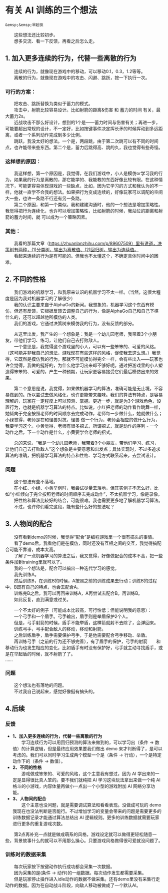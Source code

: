 # 有关 AI 训练的三个想法

```{admonition} 作者
&emsp;&emsp;早起侠
```

&emsp;&emsp;这些想法还⽐较初步。  
&emsp;&emsp;想多交流、看⼀下反馈，再看之后怎么⾛。

## 1. 加⼊更多连续的⾏为，代替⼀些离散的⾏为

&emsp;&emsp;连续的⾏为，就像现在游戏中的移动，可以移动0.1，0.3，1.2等等。  
&emsp;&emsp;离散的⾏为，就像现在游戏中的攻击、闪避、跳跃，按⼀下执⾏⼀次。

### 可⾏的⽅案：

&emsp;&emsp;把攻击、跳跃替换为类似于蓄⼒的模式。  
&emsp;&emsp;攻击中，射箭⽐较容易设计。⽐如射箭的距离&伤害 和 蓄⼒的时间 有关，最⼤蓄⼒2s。  
&emsp;&emsp;近战攻击不那么好设计，想到的1个是——蓄⼒时间与伤害有关；再进⼀步，可能要超出常规的设计，不⼀定好，⽐如按键事件决定挥⻓⽭的时候挥动到多远距离，或者⼀个系列动作完成到多少⽐例。  
&emsp;&emsp;跳跃，我没太好的想法。⼀个是，两段跳，由于第⼆次跳可以有不同的时间点，也许能带来些东西。第⼆个是，蓄⼒后跳得⾼、跳的久，我也觉得有些奇怪。

### 这样想的原因：

&emsp;&emsp;我这样想，第⼀个原因是，我觉得，在我们游戏中，⼩⼈是模仿or学习我的⾏为，如果我的⾏为是离散的，那它能学的、我能教的东西好像⽐较有限。在这种情况下，可能更容易体现游戏的⼀些缺点，⽐如，因为它学习的⽅式和我认为的不⼀样，他就⼀直学不会我的想法。如果把⾏为变成连续的，好像玩家可以调配的空间⼤⼀些，也许⼀条路不⾏还有另⼀条路。  
&emsp;&emsp;第⼆个原因，和第⼀个类似。我和建建沟通时，他的⼀个想法是增加策略性。我觉得把⾏为连续化，也许可以增加策略性，⽐如射箭的时候，我站位的距离和射箭的蓄⼒时间，就 可以成为⼀个策略因素。

### 其他：

&emsp;&emsp;我看的那篇⽂章（https://zhuanlanzhihu.com/p/89607509）⾥有说道，决策树有两种，(1)分类树，输出为离散值、(2)回归树，输出为连续值。  
&emsp;&emsp;看起来连续的⾏为是有可能的。但我也不太懂这个，不确定具体时间中的困难。

## 2. 不同的性格

&emsp;&emsp;我们游戏的机器学习，和我原来认识的机器学习不太⼀样。（当然，这很⼤程度是因为我对机器学习的了解很少）  
&emsp;&emsp;我的认识主要来⾃于AlphaGo的新闻。我想象的，机器学习这个东西有模仿，但还有反馈，它根据反馈去调整⾃⼰的⾏为，像是AlphaGo⾃⼰和⾃⼰下棋什么的，还可以超越他所模仿的⼈类。  
&emsp;&emsp;我们的游戏，它通过决策树来模仿我的⾏为，没有反馈的部分。

&emsp;&emsp;从这⾥出发，我产⽣的⼀个想象是：我是⼀个幼⼉园⽼师，我带着3个⼩朋友，带他们学习、练习，让他们⾃⼰去打败敌⼈。  
&emsp;&emsp;⼀个意思是，我觉得这个游戏⾥的⼩⼈，可以有⼀些笨笨的、可爱的⻛格。（这可能并⾮我⾃⼰的想法，游戏现在有些这样的⻛格，促使我去这么想。）我觉得，它既然是模仿我的⾏为，那就不可能模仿得完全⼀样，会有些出⼊——玩家也许会觉得，我做的挺好的，为什么他学习出来却不够好呢。通过把游戏⾥的⼩⼈塑造得笨笨的、可爱的，产⽣⼀种预期，让玩家更容易接受它们最后模仿出来的效果。 

&emsp;&emsp;第⼆个意思是说，我觉得，如果做机器学习的算法，准确可能是⽆⽌境，不容易做到的。所以尝试去做⻛格化，也许更能带来趣味。我们的算法有特点，是容易理解的，玩家在⼀定程度上可以预测、掌握。更近⼀步，就是为3个游戏⻆⾊，设置⾏为，也就是机器学习算法的特点。⽐如说，⼩红把⽼师的动作看作跳舞⼀样，她倾向于完全按照⽼师的时间顺序去完成动作，⽼师每⼀步做什么，她就做什么；⼩绿觉得，⽼师是在和怪兽对抗，怪兽 做⼀个⾏为，⽼师会相应的做什么⾏为，我要学习这个。⼩⻩觉得，⽼师有很多招式，所谓招式，就是动作的序列 - ⼀个动作之后，下⼀个动作是什么，⼩⻩要学会⽼师的招式。

&emsp;&emsp;总的来说，“我是⼀个幼⼉园⽼师，我带着3个⼩朋友，带他们学习、练习，让他们⾃⼰去打败敌⼈”这个想象是主要意思和出发点；具体实现时，不过多追求算法的准确，把机器学习算法的特点和性格、学习⽅式联系起来，去尝试设计。

### 问题

&emsp;&emsp;这个想法有些不落地。  
&emsp;&emsp;在⼩红、⼩绿、⼩⻩举例时，我尝试尽量去落地，但其实例⼦不怎么好，⽐如“⼩红倾向于完全按照⽼师的时间顺序去完成动作”，不太机器学习，像是录像。  
&emsp;&emsp;把性格和算法⽐较好的结合，可能很难。我也需要更多地了解机器学习算法。  
&emsp;&emsp;不过，也许你们看完这段，能有些什么好的想法呢？

## 3. ⼈物间的配合

&emsp;&emsp;没有看到demo的时候，我觉得“配合”是编程游戏⾥⼀个很有搞头的事情。  
&emsp;&emsp;看了demo后，我看他们是在模仿，同时还没有互相之间的交互，我觉得搞配合可能不靠谱，成本太⾼。  
&emsp;&emsp;了解了⼀点机器学习的算法之后，我⼜觉得，好像做配合的成本不⾼，把⼀些条件加到training⾥就可以了。  
&emsp;&emsp;我的⼀个想法是，配合可以搞出⼀种迭代学习的感觉。  
&emsp;&emsp;我先训练A。  
&emsp;&emsp;然后训练B，在训练B的时候，A按照之前的训练成果去⾏动；训练B的过程中，B既有⾃⼰的特点，也会去配合A。  
&emsp;&emsp;训练完B之后，我可以再回来训练A，A再尝试去配合B。再训练B。  
&emsp;&emsp;如此反复，直到满意或过关。

&emsp;&emsp;⼀个不太好的例⼦（可能成本⽐较⾼，可⾏性低；但能说明我的意思）：  
&emsp;&emsp;⼀个⼸⼿和⼀个盾⼿。⼸⼿输出，盾⼿则是举盾保护2个⼈。  
&emsp;&emsp;但是，⼸⼿射箭的时候，盾⼿不能举盾，这样箭就射不去除了，会弹回来。  
&emsp;&emsp;训练⼸⼿，⼸⼿配合敌⼈的移动，移动和射箭。  
&emsp;&emsp;之后训练盾⼿，盾⼿需要保护⼸⼿，于是他需要配合⼸⼿移动、举盾。  
&emsp;&emsp;再训练⼸⼿（之前的⾏为还不够完善），有了盾⼿的保护，⼸⼿的射箭&emsp;&emsp;和移动⾏为也发⽣相应的变化，⽐如盾⼿有时没有保护好，⼸⼿就主动寻找盾⼿，或是在举起盾的时候，就不射箭了了。  
……

### 问题

&emsp;&emsp;这个想法也有落地的问题。  
&emsp;&emsp;不过我⾃⼰说起来，感觉好像挺有搞头的。

## 4.后续

### 反馈

* **1、加⼊更多连续的⾏为，代替⼀些离散的⾏为**  
&emsp;&emsp;学习连续⾏为可以⽤回归预测的算法来做到的，可以学习出（条件 → 数值）的计算逻辑，但是最终应⽤效果要我们做出 demo 来才判断得了，是可以考虑的。我们可以同时学习⽣成两个模型⼀个是（条件 → ⾏动），⼀个是特定动作下的（条件 → 数值）。
* **2、不同的性格**  
&emsp;&emsp;游戏做成笨笨的、可爱的⻛格，这个主意我有想过，因为 AI 学出来的⼀定是显得很⽐真⼈笨的。要不我们就纯把 AI 学习这块玩法拿出来做⼀个纯 AI 格⽃的⼩游戏，内容体量再做⼩⼀点出⼀个⼩型的游戏附加 AI ⽹络分享功能。
* **3、⼈物间的配合**  
&emsp;&emsp;这个主意也没问题，就是需要调试算法和看看表现。没做成可玩的 demo 我现在也没法判断是否能⾏。不过增加学习的变量会带来的问题是需要更多的训练数据记录才能通过算法总结出 AI 逻辑规则。更多的训练数据就需要玩家进⾏更多的重复游戏次数。

&emsp;&emsp;第2点再补充⼀点就是做成萌系的⻛格，游戏设定就可以做得更轻松随意⼀些，背景故事什么的就可以不⽤那么操⼼。只要游戏⻛格做得很可爱就没问题了。

### 训练时的数据采集

&emsp;&emsp;每次玩家按下按键动作执⾏成功都会采集⼀次数据。  
&emsp;&emsp;因为采集的是(条件 → 动作)的⼀组数据。每次动作发⽣都需要采集。  
&emsp;&emsp;但是玩家停⽌操作进⼊idle动作的数据不做采集。还有demo⾥没有采集⾏⾛动作的数据。因为在⾃动战⽃阶段，向敌⼈移动被做成了⼀个默认AI。
